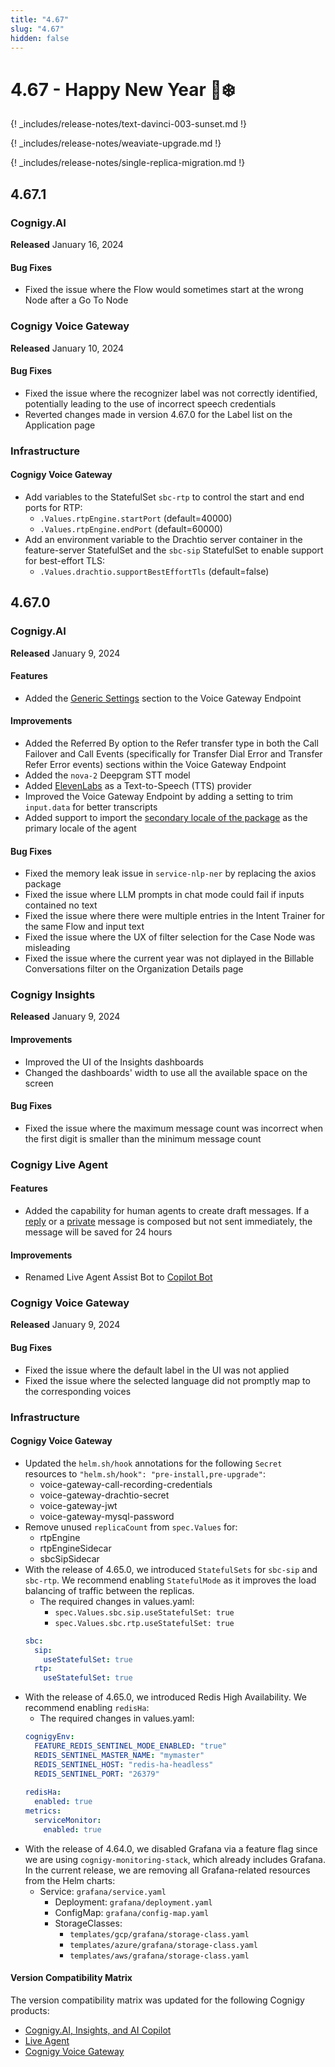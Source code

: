 ```yaml
---
title: "4.67"
slug: "4.67"
hidden: false
---
```


# 4.67 - Happy New Year 🎉❄️

{! _includes/release-notes/text-davinci-003-sunset.md !}

{! _includes/release-notes/weaviate-upgrade.md !}

{! _includes/release-notes/single-replica-migration.md !}

## 4.67.1

### Cognigy.AI

**Released** January 16, 2024

#### Bug Fixes

- Fixed the issue where the Flow would sometimes start at the wrong Node after a Go To Node

### Cognigy Voice Gateway

**Released** January 10, 2024

#### Bug Fixes

- Fixed the issue where the recognizer label was not correctly identified, potentially leading to the use of incorrect speech credentials
- Reverted changes made in version 4.67.0 for the Label list on the Application page

### Infrastructure

#### Cognigy Voice Gateway

- Add variables to the StatefulSet `sbc-rtp` to control the start and end ports for RTP:
    - `.Values.rtpEngine.startPort` (default=40000)
    - `.Values.rtpEngine.endPort` (default=60000)
- Add an environment variable to the Drachtio server container in the feature-server StatefulSet and the `sbc-sip` StatefulSet to enable support for best-effort TLS:
    - `.Values.drachtio.supportBestEffortTls` (default=false)

## 4.67.0

### Cognigy.AI

**Released** January 9, 2024

#### Features

- Added the [Generic Settings](../ai/deploy/endpoint-reference/voice-gateway.md) section to the Voice Gateway Endpoint

#### Improvements

- Added the Referred By option to the Refer transfer type in both the Call Failover and Call Events (specifically for Transfer Dial Error and Transfer Refer Error events) sections within the Voice Gateway Endpoint
- Added the `nova-2` Deepgram STT model
- Added [ElevenLabs](../voice-gateway/references/tts-and-stt-vendors.md) as a Text-to-Speech (TTS) provider
- Improved the Voice Gateway Endpoint by adding a setting to trim `input.data` for better transcripts
- Added support to import the [secondary locale of the package](../ai/build/packages.md) as the primary locale of the agent

#### Bug Fixes

- Fixed the memory leak issue in `service-nlp-ner` by replacing the axios package
- Fixed the issue where LLM prompts in chat mode could fail if inputs contained no text
- Fixed the issue where there were multiple entries in the Intent Trainer for the same Flow and input text
- Fixed the issue where the UX of filter selection for the Case Node was misleading
- Fixed the issue where the current year was not diplayed in the Billable Conversations filter on the Organization Details page

### Cognigy Insights

**Released** January 9, 2024

#### Improvements

- Improved the UI of the Insights dashboards
- Changed the dashboards' width to use all the available space on the screen

#### Bug Fixes

- Fixed the issue where the maximum message count was incorrect when the first digit is smaller than the minimum message count

### Cognigy Live Agent

#### Features

- Added the capability for human agents to create draft messages. If a [reply](../live-agent/conversation/send-reply.md#send-a-reply-to-a-user) or a [private](../live-agent/conversation/send-reply.md#send-a-reply-to-another-human-agent) message is composed but not sent immediately, the message will be saved for 24 hours

#### Improvements

- Renamed Live Agent Assist Bot to [Copilot Bot](../live-agent/assistants/ai-copilot-bot.md)

### Cognigy Voice Gateway

**Released** January 9, 2024

#### Bug Fixes

- Fixed the issue where the default label in the UI was not applied
- Fixed the issue where the selected language did not promptly map to the corresponding voices

### Infrastructure

#### Cognigy Voice Gateway

- Updated the `helm.sh/hook` annotations for the following `Secret` resources to `"helm.sh/hook": "pre-install,pre-upgrade"`:
    - voice-gateway-call-recording-credentials
    - voice-gateway-drachtio-secret
    - voice-gateway-jwt
    - voice-gateway-mysql-password
- Remove unused `replicaCount` from `spec.Values` for:
    - rtpEngine
    - rtpEngineSidecar
    - sbcSipSidecar
- With the release of 4.65.0, we introduced `StatefulSets` for `sbc-sip` and `sbc-rtp`. We recommend enabling `StatefulMode` as it improves the load balancing of traffic between the replicas.
    - The required changes in values.yaml:
        - `spec.Values.sbc.sip.useStatefulSet: true`
        - `spec.Values.sbc.rtp.useStatefulSet: true`
    ```yaml
    sbc:
      sip:      
        useStatefulSet: true
      rtp:      
        useStatefulSet: true
    ```
- With the release of 4.65.0, we introduced Redis High Availability. We recommend enabling `redisHa`:
    - The required changes in values.yaml:
    ```yaml
    cognigyEnv:
      FEATURE_REDIS_SENTINEL_MODE_ENABLED: "true"
      REDIS_SENTINEL_MASTER_NAME: "mymaster"
      REDIS_SENTINEL_HOST: "redis-ha-headless"
      REDIS_SENTINEL_PORT: "26379"
      
    redisHa:
      enabled: true
    metrics:
      serviceMonitor:
        enabled: true
    ```
- With the release of 4.64.0, we disabled Grafana via a feature flag since we are using `cognigy-monitoring-stack`, which already includes Grafana. In the current release, we are removing all Grafana-related resources from the Helm charts:
    - Service: `grafana/service.yaml`
      - Deployment: `grafana/deployment.yaml`
      - ConfigMap: `grafana/config-map.yaml`
      - StorageClasses:
          - `templates/gcp/grafana/storage-class.yaml`
          - `templates/azure/grafana/storage-class.yaml`
          - `templates/aws/grafana/storage-class.yaml`

#### Version Compatibility Matrix

The version compatibility matrix was updated for the following Cognigy products:

- [Cognigy.AI, Insights, and AI Copilot](../ai/installation/version-compatibility-matrix.md)
- [Live Agent](../live-agent/installation/deployment/version-compatibility-matrix.md)
- [Cognigy Voice Gateway](../voice-gateway/installation/version-compatibility-matrix.md)